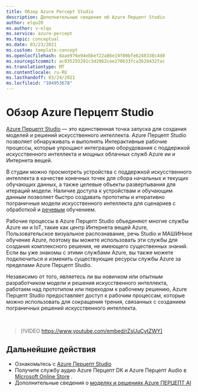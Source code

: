 ```yaml
---
title: Обзор Azure Percept Studio
description: Дополнительные сведения об Azure Перцепт Studio
author: elqu20
ms.author: v-elqu
ms.service: azure-percept
ms.topic: conceptual
ms.date: 03/23/2021
ms.custom: template-concept
ms.openlocfilehash: 8aae976e94ebbef22a86e19f00bfe6248338c4d0
ms.sourcegitcommit: ac035293291c3d2962cee270b33fca3628432fac
ms.translationtype: MT
ms.contentlocale: ru-RU
ms.lasthandoff: 03/24/2021
ms.locfileid: "104953678"
---
```

# <a name="azure-percept-studio-overview"></a>Обзор Azure Перцепт Studio

[Azure Перцепт Studio](https://go.microsoft.com/fwlink/?linkid=2135819) — это единственная точка запуска для создания моделей и решений искусственного интеллекта. Azure Перцепт Studio позволяет обнаруживать и выполнять Интерактивные рабочие процессы, которые упрощают интеграцию оборудования с поддержкой искусственного интеллекта и мощных облачных служб Azure ии и Интернета вещей.

В студии можно просмотреть устройства с поддержкой искусственного интеллекта в качестве конечных точек для сбора начальных и текущих обучающих данных, а также целевые объекты развертывания для итераций модели. Наличие доступа к устройствам и обучающим данным позволяет быстро создавать прототипы и итеративно пограничные модели [](./tutorial-nocode-vision.md) искусственного интеллекта для сценариев с обработкой и [речевым](./tutorial-no-code-speech.md) обучением.

Рабочие процессы в Azure Перцепт Studio объединяют многие службы Azure ии и IoT, такие как центр Интернета вещей Azure, Пользовательское визуальное распознавание, речь Studio и МАШИНное обучение Azure, поэтому вы можете использовать эти службы для создания комплексного решения, не имеющего существенных знаний. Если вы уже знакомы с этими службами Azure, вы также можете подключиться и изменить существующие ресурсы службы Azure за пределами Azure Перцепт Studio.

Независимо от того, являетесь ли вы новичком или опытным разработчиком модели и решения искусственного интеллекта, работаем над прототипом или переходом к рабочему решению, Azure Перцепт Studio предоставляет доступ к рабочим процессам, которые можно использовать для сокращения трения, связанных с созданием пограничных решений искусственного интеллекта.

</br>

> [!VIDEO https://www.youtube.com/embed/rZsUuCytZWY]

## <a name="next-steps"></a>Дальнейшие действия

- Ознакомьтесь с [Azure Перцепт Studio](https://go.microsoft.com/fwlink/?linkid=2135819)
- Получите службу аудио Azure Перцепт DK и Azure Перцепт Audio в [Microsoft Online Store](https://go.microsoft.com/fwlink/p/?LinkId=2155270) .
- Дополнительные сведения о [моделях и решениях Azure ПЕРЦЕПТ AI](./overview-ai-models.md)
